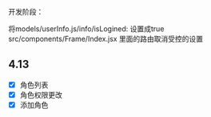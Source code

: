 开发阶段：

将models/userInfo.js/info/isLogined: 设置成true
src/components/Frame/Index.jsx 里面的路由取消受控的设置

## 4.13
- [x] 角色列表
- [x] 角色权限更改
- [x] 添加角色